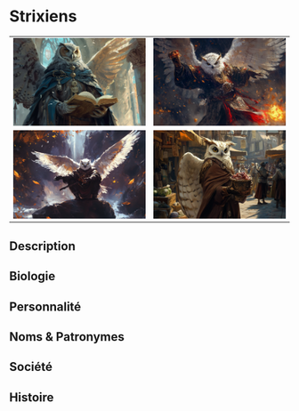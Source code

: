 # Strixiens
| | |
|-|-|
|![Strixien](../../../../_images/strixien_clerc.png) |![Strixien](../../../../_images/owlin_monk.png) |
|![Strixien](../../../../_images/owlin_rogue.png) |![Strixien](../../../../_images/owlin_market.png) |

## Description
## Biologie
## Personnalité
## Noms & Patronymes
## Société
## Histoire
